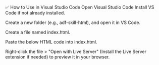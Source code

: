 ✅ How to Use in Visual Studio Code
Open Visual Studio Code
Install VS Code if not already installed.

Create a new folder (e.g., adf-skill-html), and open it in VS Code.

Create a file named index.html.

Paste the below HTML code into index.html.

Right-click the file > "Open with Live Server" (Install the Live Server extension if needed) to preview it in your browser.
